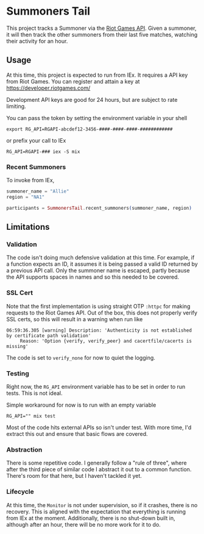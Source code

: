 # Summoners Tail

This project tracks a Summoner via the
[Riot Games API](https://developer.riotgames.com/apis). Given a summoner, it
will then track the other summoners from their last five matches, watching
their activity for an hour.

## Usage

At this time, this project is expected to run from IEx. It requires a API key
from Riot Games. You can register and attain a key at
https://developer.riotgames.com/

Development API keys are good for 24 hours, but are subject to rate limiting.

You can pass the token by setting the environment variable in your shell
```shell
export RG_API=RGAPI-abcdef12-3456-####-####-####-############
```
or prefix your call to IEx
```shell
RG_API=RGAPI-### iex -S mix
```

### Recent Summoners

To invoke from IEx,
```elixir
summoner_name = "Allie"
region = "NA1"

participants = SummonersTail.recent_summoners(summoner_name, region)
```

## Limitations

### Validation

The code isn't doing much defensive validation at this time. For example, if a
function expects an ID, it assumes it is being passed a valid ID returned by a
previous API call. Only the summoner name is escaped, partly because the API
supports spaces in names and so this needed to be covered.

### SSL Cert

Note that the first implementation is using straight OTP `:httpc` for making
requests to the Riot Games API. Out of the box, this does not properly verify
SSL certs, so this will result in a warning when run like
```
06:59:36.305 [warning] Description: 'Authenticity is not established by certificate path validation'
     Reason: 'Option {verify, verify_peer} and cacertfile/cacerts is missing'
```
The code is set to `verify_none` for now to quiet the logging.

### Testing

Right now, the `RG_API` environment variable has to be set in order to run
tests. This is not ideal.

Simple workaround for now is to run with an empty variable
```shell
RG_API="" mix test
```

Most of the code hits external APIs so isn't under test. With more time, I'd
extract this out and ensure that basic flows are covered.

### Abstraction

There is some repetitive code. I generally follow a "rule of three", where
after the third piece of similar code I abstract it out to a common function.
There's room for that here, but I haven't tackled it yet.

### Lifecycle

At this time, the `Monitor` is not under supervision, so if it crashes, there
is no recovery. This is aligned with the expectation that everything is
running from IEx at the moment. Additionally, there is no shut-down built in,
although after an hour, there will be no more work for it to do.
